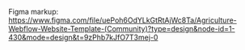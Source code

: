 Figma markup:
https://www.figma.com/file/uePoh6OdYLkGtRtAjWc8Ta/Agriculture-Webflow-Website-Template-(Community)?type=design&node-id=1-430&mode=design&t=9zPhb7kJfO7T3mej-0
